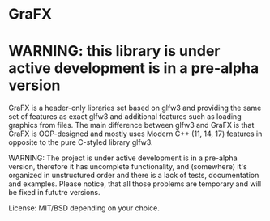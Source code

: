 # GraFX
# WARNING: this library is under active development is in a pre-alpha version

GraFX is a header-only libraries set based on glfw3 and providing the same set of features as exact glfw3 and additional features such as loading graphics from files. The main difference between glfw3 and GraFX is that GraFX is OOP-designed and mostly uses Modern C++ (11, 14, 17) features in opposite to the pure C-styled library glfw3.

WARNING: The project is under active development is in a pre-alpha version, therefore it has uncomplete functionality, and (somewhere) it's organized in unstructured order and there is a lack of tests, documentation and examples. Please notice, that all those problems are temporary and will be fixed in fututre versions.

License: MIT/BSD depending on your choice.
